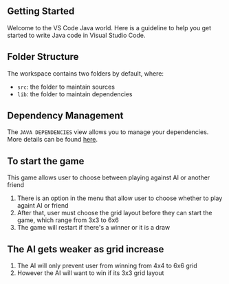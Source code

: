 ## Getting Started

Welcome to the VS Code Java world. Here is a guideline to help you get started to write Java code in Visual Studio Code.

## Folder Structure

The workspace contains two folders by default, where:

- `src`: the folder to maintain sources
- `lib`: the folder to maintain dependencies

## Dependency Management

The `JAVA DEPENDENCIES` view allows you to manage your dependencies. More details can be found [here](https://github.com/microsoft/vscode-java-pack/blob/master/release-notes/v0.9.0.md#work-with-jar-files-directly).

## To start the game

This game allows user to choose between playing against AI or another friend
1. There is an option in the menu that allow user to choose whether to play againt AI or friend
2. After that, user must choose the grid layout before they can start the game, which range from 3x3 to 6x6
3. The game will restart if there's a winner or it is a draw

## The AI gets weaker as grid increase
1. The AI will only prevent user from winning from 4x4 to 6x6 grid
2. However the AI will want to win if its 3x3 grid layout